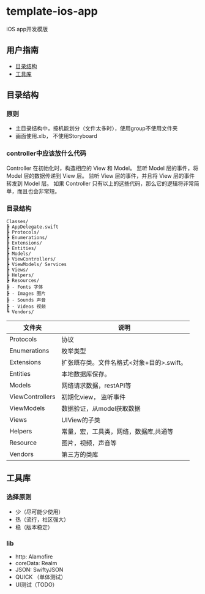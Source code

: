 # template-ios-app
iOS app开发模版


## 用户指南

- [目录结构](#目录结构)
- [工具库](#工具库)


## 目录结构
### 原则
- 主目录结构中，按机能划分（文件太多时），使用group不使用文件夹
- 画面使用.xlb， 不使用Storyboard

### controller中应该放什么代码
Controller
在初始化时，构造相应的 View 和 Model。
监听 Model 层的事件，将 Model 层的数据传递到 View 层。
监听 View 层的事件，并且将 View 层的事件转发到 Model 层。
如果 Controller 只有以上的这些代码，那么它的逻辑将非常简单，而且也会非常短。

### 目录结构

```shell
Classes/
┣ AppDelegate.swift
┣ Protocols/
┣ Enumerations/
┣ Extensions/
┣ Entities/
┣ Models/
┣ ViewControllers/ 
┣ ViewModels/ Services
┣ Views/
┣ Helpers/
┣ Resources/
┣ - Fonts 字体
┣ - Images 图片
┣ - Sounds 声音
┣ - Videos 视频
┗ Vendors/

```

|文件夹	| 说明 |
|---------|------------------------|
|Protocols|协议|
|Enumerations|枚举类型|
|Extensions|扩张既存类。文件名格式<対象+目的>.swift。|
|Entities|本地数据库保存。|
|Models|网络请求数据，restAPI等|
|ViewControllers|初期化view， 监听事件|
|ViewModels|数据验证，从model获取数据|
|Views|	UIView的子类|
|Helpers|常量，宏，工具类，网络，数据库,共通等|
|Resource|图片，视频，声音等|
|Vendors|第三方的类库|

## 工具库
### 选择原则
* 少（尽可能少使用）
* 热（流行，社区强大）
* 稳（版本稳定）

### lib
- http: Alamofire
- coreData: Realm
- JSON: SwiftyJSON
- QUICK （单体测试）
- UI测试（TODO）
